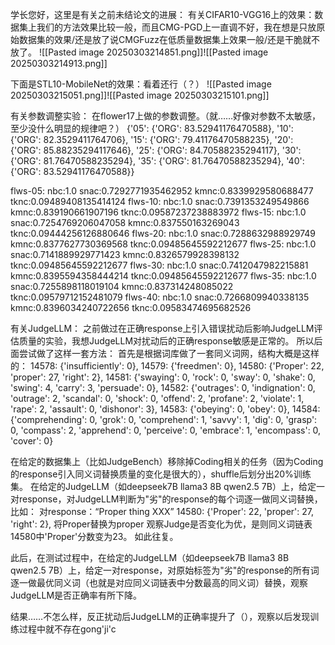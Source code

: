 学长您好，这里是有关之前未结论文的进展：
有关CIFAR10-VGG16上的效果：数据集上我们的方法效果比较一般，而且CMG-PGD上一直调不好，我在想是只放原始数据集的效果/还是放了说CMGFuzz在低质量数据集上效果一般/还是干脆就不放了。
![[Pasted image 20250303214851.png]]![[Pasted image 20250303214913.png]]

下面是STL10-MobileNet的效果：看着还行（？）
![[Pasted image 20250303215051.png]]![[Pasted image 20250303215101.png]]

有关参数调整实验：
在flower17上做的参数调整。（就……好像对参数不太敏感，至少没什么明显的规律吧？）
{'05': {'ORG': 83.52941176470588}, '10': {'ORG': 82.3529411764706}, '15': {'ORG': 79.41176470588235}, '20': {'ORG': 85.88235294117646}, '25': {'ORG': 84.70588235294117}, '30': {'ORG': 81.76470588235294}, '35': {'ORG': 81.76470588235294}, '40': {'ORG': 83.52941176470588}}

flws-05: nbc:1.0 snac:0.7292771935462952 kmnc:0.8339929580688477 tknc:0.09489408135414124
flws-10: nbc:1.0 snac:0.7391353249549866 kmnc:0.839190661907196 tknc:0.09587237238883972
flws-15: nbc:1.0 snac:0.7254769206047058 kmnc:0.837550163269043 tknc:0.09444256126880646
flws-20: nbc:1.0 snac:0.7288632988929749 kmnc:0.8377627730369568 tknc:0.09485645592212677
flws-25: nbc:1.0 snac:0.7141889929771423 kmnc:0.8326579928398132 tknc:0.09485645592212677
flws-30: nbc:1.0 snac:0.7412047982215881 kmnc:0.8395594358444214 tknc:0.09485645592212677
flws-35: nbc:1.0 snac:0.7255898118019104 kmnc:0.837314248085022 tknc:0.09579712152481079
flws-40: nbc:1.0 snac:0.7266809940338135 kmnc:0.8396034240722656 tknc:0.09583474695682526

有关JudgeLLM：
之前做过在正确response上引入错误扰动后影响JudgeLLM评估质量的实验，我想JudgeLLM对扰动后的正确response敏感是正常的。
所以后面尝试做了这样一套方法：
首先是根据词库做了一套同义词网，结构大概是这样的：
14578: {'insufficiently': 0}, 14579: {'freedmen': 0}, 14580: {'Proper': 22, 'proper': 27, 'right': 2}, 14581: {'swaying': 0, 'rock': 0, 'sway': 0, 'shake': 0, 'swing': 4, 'carry': 3, 'persuade': 0}, 14582: {'outrages': 0, 'indignation': 0, 'outrage': 2, 'scandal': 0, 'shock': 0, 'offend': 2, 'profane': 2, 'violate': 1, 'rape': 2, 'assault': 0, 'dishonor': 3}, 14583: {'obeying': 0, 'obey': 0}, 14584: {'comprehending': 0, 'grok': 0, 'comprehend': 1, 'savvy': 1, 'dig': 0, 'grasp': 0, 'compass': 2, 'apprehend': 0, 'perceive': 0, 'embrace': 1, 'encompass': 0, 'cover': 0}

在给定的数据集上（比如JudgeBench）移除掉Coding相关的任务（因为Coding的response引入同义词替换质量的变化是很大的），shuffle后划分出20%训练集。
在给定的JudgeLLM（如deepseek7B llama3 8B qwen2.5 7B）上，给定一对response，对JudgeLLM判断为"劣"的response的每个词逐一做同义词替换，比如：
对response：“Proper thing XXX”
14580: {'Proper': 22, 'proper': 27, 'right': 2},
将Proper替换为proper 观察Judge是否变化为优，是则同义词链表14580中'Proper'分数变为23。
如此往复。

此后，在测试过程中，在给定的JudgeLLM（如deepseek7B llama3 8B qwen2.5 7B）上，给定一对response，对原始标签为"劣"的response的所有词逐一做最优同义词（也就是对应同义词链表中分数最高的同义词）替换，观察JudgeLLM是否正确率有所下降。

结果……不怎么样，反正扰动后JudgeLLM的正确率提升了（），观察以后发现训练过程中就不存在gong'ji'c

